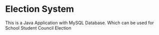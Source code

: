 <h1>Election System</h1>
<p>This is a Java Application with MySQL Database. Which can be used for School Student Council Election</p>
